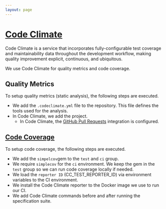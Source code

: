 ```yaml
---
layout: page
---
```


# [Code Climate](https://codeclimate.com)

Code Climate is a service that incorporates fully-configurable test coverage and maintainability data throughout the development workflow, making quality improvement explicit, continuous, and ubiquitous.

We use Code Climate for quality metrics and code coverage.

## Quality Metrics

To setup quality metrics (static analysis), the following steps are executed.

  - We add the `.codeclimate.yml` file to the repository. This file defines  the tools used for the analysis.
  - In Code Climate, we add the project.
	- In Code Climate, the [GitHub Pull Requests](https://docs.codeclimate.com/v1.0/docs/github) integration is configured.

## [Code Coverage](https://docs.codeclimate.com/docs/configuring-test-coverage)

To setup code coverage, the following steps are executed.

  - We add the `simpelcov`gem to the `test` and `ci` group.
  - We require `simplecov` for the `ci` environment. We keep the gem in the `test` group so we can run code coverage locally if needed.
  - We load the `reporter ID` (CC_TEST_REPORTER_ID) via environment variables to the CI environment.
  - We install the Code Climate reporter to the Docker image we use to run our CI.
  - We add Code Climate commands before and after running the specification suite.

